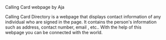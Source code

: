 Calling Card webpage
by Aja

  Calling Card Directory is a webpage that displays contact information of any individual who are signed in the page. It contains the person's information such as address, contact number, email , etc.. With the help of this webpage you can be connected with the world.
